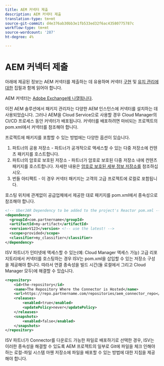 ```yaml
---
title: AEM 커넥터 제출
description: AEM 커넥터 제출
translation-type: tm+mt
source-git-commit: d4e376ab30bb3e1fb533ed32f6ac43580775787c
workflow-type: tm+mt
source-wordcount: '287'
ht-degree: 4%

---
```



AEM 커넥터 제출
===========================

아래에 제공된 정보는 AEM 커넥터를 제출하는 데 유용하며 커넥터 [구현](implement.md) 및 [유지 관리에 대한](maintain.md) 집필과 함께 읽어야 합니다.

AEM 커넥터는 [Adobe Exchange에 나열됩니다](https://partners.adobe.com/exchangeprogram/experiencecloud).

이전 AEM 솔루션에서 패키지 관리자는 다양한 AEM 인스턴스에 커넥터를 설치하는 데 사용되었습니다. 그러나 AEM을 Cloud Service으로 사용할 경우 Cloud Manager의 CI/CD 프로세스 동안 커넥터가 배포됩니다. 커넥터를 배포하려면 마비되는 프로젝트의 pom.xml에서 커넥터를 참조해야 합니다.

프로젝트에 패키지를 포함할 수 있는 방법에는 다양한 옵션이 있습니다.

1. 파트너의 공용 저장소 - 파트너가 공개적으로 액세스할 수 있는 다중 저장소에 컨텐츠 패키지를 호스트합니다.
1. 파트너의 암호로 보호된 저장소 - 파트너가 암호로 보호된 다중 저장소 내에 컨텐츠 패키지를 호스트합니다. 자세한 내용은 [암호로 보호된 세부 정보 저장소를](/help/onboarding/getting-access-to-aem-in-cloud/setting-up-project.md#password-protected-maven-repositories) 참조하십시오.
1. 번들 아티팩트 - 이 경우 커넥터 패키지는 고객의 고급 프로젝트에 로컬로 포함됩니다.

호스팅 위치에 관계없이 공급업체에서 제공한 대로 패키지를 pom.xml에서 종속성으로 참조해야 합니다.

```xml
<!-- UberJAR Dependency to be added to the project's Reactor pom.xml -->
<dependency>
  <groupId>com.partnername</groupId>
  <artifactId>my-artifact</artifactId>
  <version>V123</version> <!-- use the latest! -->
  <scope>provided</scope>
  <classifier>my_classifier</classifier>
</dependency>
```

ISV 파트너가 인터넷에 액세스할 수 있는(예: Cloud Manager 액세스 가능) 고급 리포지토리에서 커넥터를 호스팅하는 경우 ISV는 pom.xml을 삽입할 수 있는 저장소 구성을 제공해야 합니다. 따라서 연결 종속성을 빌드 시간(둘 로컬에서 그리고 Cloud Manager 모두)에 해결할 수 있습니다.

```xml
<repository>
    <id>the-repository</id>
    <name>The Repository Where the Connector is Hosted</name>
    <url>https://repo.partnername.com/repositories/aem_connector_repo</url>
    <releases>
        <enabled>true</enabled>
        <updatePolicy>never</updatePolicy>
    </releases>
    <snapshots>
        <enabled>false</enabled>
    </snapshots>
</repository>
```

ISV 파트너가 Connector를 다운로드 가능한 파일로 배포하기로 선택한 경우, ISV는 이러한 종속성을 해결할 수 있도록 AEM 프로젝트의 일부로 Git에 파일을 체크 인해야 하는 로컬-파일 시스템 마웬 저장소에 파일을 배포할 수 있는 방법에 대한 지침을 제공해야 합니다.
